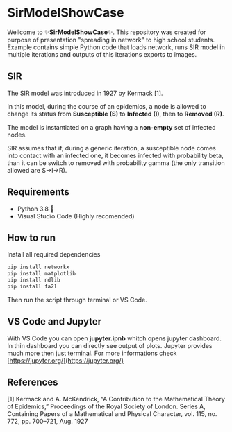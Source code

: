 # SirModelShowCase

Wellcome to ✨**SirModelShowCase**✨. This repository was created for purpose of presentation "spreading in network" to high school students. Example contains simple Python code that loads network, runs SIR model in multiple iterations and outputs of this iterations exports to images.

## SIR

The SIR model was introduced in 1927 by Kermack [1].

In this model, during the course of an epidemics, a node is allowed to change its status from **Susceptible (S)** to **Infected (I)**, then to **Removed (R)**.

The model is instantiated on a graph having a **non-empty** set of infected nodes.

SIR assumes that if, during a generic iteration, a susceptible node comes into contact with an infected one, it becomes infected with probability beta, than it can be switch to removed with probability gamma (the only transition allowed are S→I→R).

## Requirements

- Python 3.8 🐍
- Visual Studio Code (Highly recomended)

## How to run

Install all required dependencies

```bash
pip install networkx
pip install matplotlib
pip install ndlib
pip install fa2l
```

Then run the script through terminal or VS Code.

## VS Code and Jupyter

With VS Code you can open **jupyter.ipnb** whitch opens jupyter dashboard. In thin dashboard you can directly see output of plots. Jupyter provides much more then just terminal. For more informations check [https://jupyter.org/](https://jupyter.org/)

## References

[1] Kermack and A. McKendrick, “A Contribution to the Mathematical Theory of Epidemics,” Proceedings of the Royal Society of London. Series A, Containing Papers of a Mathematical and Physical Character, vol. 115, no. 772, pp. 700–721, Aug. 1927
